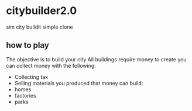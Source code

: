 # citybuilder2.0
sim city buildit simple clone

## how to play
The objective is to build your city
All buildings require money to create
you can collect money with the following:
- Collecting tax
- Selling materials you produced
that money can build:
- homes
- factories
- parks
